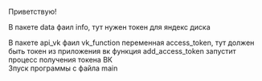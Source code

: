 Приветствую! 

В пакете data фаил info, тут нужен токен для яндекс диска

В пакете api_vk фаил vk_function переменная access_token, тут должен быть токен из приложения вк
функция add_access_token запустит процесс получения токена ВК  
Зпуск программы с файла main